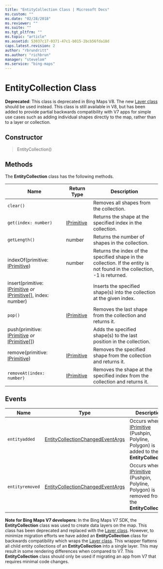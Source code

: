 ```yaml
---
title: "EntityCollection Class | Microsoft Docs"
ms.custom: ""
ms.date: "02/28/2018"
ms.reviewer: ""
ms.suite: ""
ms.tgt_pltfrm: ""
ms.topic: "article"
ms.assetid: 53037c17-0371-47c1-b015-2bcb56fda18d
caps.latest.revision: 2
author: "rbrundritt"
ms.author: "richbrun"
manager: "stevelom"
ms.service: "bing-maps"
---
```

# EntityCollection Class
**Deprecated**: This class is deprecated in Bing Maps V8. The new [Layer class](../v8-web-control/layer-class.md) should be used instead. This class is still available in V8, but has been added to provide partial backwards compatibility with V7 apps for simple use cases such as adding individual shapes directly to the map, rather than to a layer or collection.

## Constructor

> EntityCollection()

## Methods

The **EntityCollection** class has the following methods.

| Name                                                        | Return Type | Description    |
|-------------------------------------------------------------|-------------|-----------------------------|
| `clear()`                                                     |             | Removes all shapes from the collection.   |
| `get(index: number)`                                          | [IPrimitive](../v8-web-control/iprimitive-class.md)  | Returns the shape at the specified index in the collection.    |
| `getLength()`                                                 | number      | Returns the number of shapes in the collection.                                                                          |
| indexOf(primitive: [IPrimitive](../v8-web-control/iprimitive-class.md))                              | number      | Returns the index of the specified shape in the collection. If the entity is not found in the collection, -1 is returned. |
| insert(primitive: [IPrimitive](../v8-web-control/iprimitive-class.md) _or_ [IPrimitive](../v8-web-control/iprimitive-class.md)\[\], index: number) |             | Inserts the specified shape(s) into the collection at the given index.                                                       |
| `pop()`                                                       | [IPrimitive](../v8-web-control/iprimitive-class.md)  | Removes the last shape from the collection and returns it.                                                                |
| push(primitive: [IPrimitive](../v8-web-control/iprimitive-class.md) _or_ [IPrimitive](../v8-web-control/iprimitive-class.md)\[\])                  |             | Adds the specified shape(s) to the last position in the collection.                                                          |
| remove(primitive: [IPrimitive](../v8-web-control/iprimitive-class.md))                               | [IPrimitive](../v8-web-control/iprimitive-class.md)  | Removes the specified shape from the collection and returns it.                                                           |
| `removeAt(index: number)`                                     | [IPrimitive](../v8-web-control/iprimitive-class.md)  | Removes the shape at the specified index from the collection and returns it.                                              |

## Events

| Name          | Type                             | Description |
|---------------|----------------------------------|-------------|
| `entityadded`   | [EntityCollectionChangedEventArgs](../v8-web-control/entitycollectionchangedeventargs-object.md) | Occurs when an [IPrimitive](../v8-web-control/iprimitive-class.md) (Pushpin, Polyline, Polygon) is added to the **EntityCollection**.|
| `entityremoved` | [EntityCollectionChangedEventArgs](../v8-web-control/entitycollectionchangedeventargs-object.md) | Occurs when an [IPrimitive](../v8-web-control/iprimitive-class.md) (Pushpin, Polyline, Polygon) is removed from the **EntityCollection**. |

**Note for Bing Maps V7 developers**: In the Bing Maps V7 SDK, the **EntityCollection** class was used to create data layers on the map. This class has been deprecated and replaced with the [Layer class](../v8-web-control/layer-class.md). However, to minimize migration efforts we have added an **EntityCollection** class for backwards compatibility which wraps the [Layer class](../v8-web-control/layer-class.md). This wrapper flattens all child entity collections of an **EntityCollection** into a single layer. This may result in some rendering differences when compared to V7. This **EntityCollection** class should only be used if migrating an app from V7 that requires minimal code changes.
